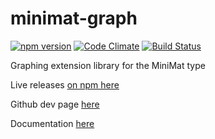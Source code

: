 # minimat-graph
[![npm version](https://badge.fury.io/js/minimat-graph.svg)](https://www.npmjs.com/package/minimat-graph)
[![Code Climate](https://codeclimate.com/github/birm/minimat-graph/badges/gpa.svg)](https://codeclimate.com/github/birm/minimat-graph)
[![Build Status](https://travis-ci.org/birm/minimat-graph.svg?branch=master)](https://travis-ci.org/birm/minimat-graph)


Graphing extension library for the MiniMat type

Live releases [on npm here](https://www.npmjs.com/package/minimat-graph)

Github dev page [here](https://github.com/birm/minimat-graph)

Documentation [here](http://www.rbirm.us/minimat-graph/)

